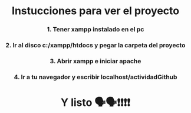 
<h1 align="center">Instucciones para ver el proyecto</h1>
<h3 align="center">1. Tener xampp instalado en el pc</h3>
<h3 align="center">2. Ir al disco c:/xampp/htdocs y pegar la carpeta del proyecto</h3>
<h3 align="center">3. Abrir xampp e iniciar apache</h3>
<h3 align="center">4. Ir a tu navegador y escribir localhost/actividadGithub</h3>
<h1 align="center">Y listo 🗣️🗣️❗❗❗❗</h1>
